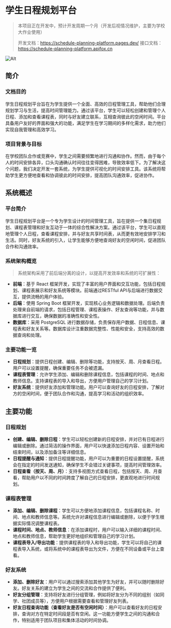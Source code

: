 # 学生日程规划平台

> 本项目正在开发中，预计开发周期一个月（开发后视情况维护，主要为学校大作业使用）<!--  -->
> 
> 开发文档：https://schedule-planning-platform.pages.dev/
> 接口文档：https://schedule-planning-platform.apifox.cn

![Alt](https://repobeats.axiom.co/api/embed/e2ee20c8a5dc11d8d665a835c5eb857a92aa2a57.svg "Repobeats analytics image")

## 简介

### 文档目的

学生日程规划平台旨在为学生提供一个全面、高效的日程管理工具，帮助他们合理规划学习与生活，提高时间管理能力。通过该平台，学生可以轻松创建和管理个人日程、添加和查看课程表，同时与好友建立联系，互相查询彼此的空闲时间。平台具备用户友好的界面和强大的功能，满足学生在学习期间的多样化需求，助力他们实现自我管理和高效学习。

### 项目背景与目标

在学校团队合作或竞赛中，学生之间需要频繁地进行沟通和协作。然而，由于每个人的时间安排各异，口头沟通确认时间往往变得困难，导致效率低下。为了解决这个问题，我们决定开发一套系统，为学生提供可视化的时间安排工具。该系统将帮助学生更方便地查看和协调彼此的时间安排，提高团队沟通效率，促进协作。



## 系统概述

### 平台简介

学生日程规划平台是一个专为学生设计的时间管理工具，旨在提供一个集日程规划、课程表管理和好友互动于一体的综合性解决方案。通过该平台，学生可以直观地管理个人日程，查看课程安排，并与好友共享时间表，从而更有效地安排学习和生活。同时，好友系统的引入，让学生能够方便地查询好友的空闲时间，促进团队合作和沟通效率。

### 系统架构概览

> 系统架构采用了前后端分离的设计，以提高开发效率和系统的可扩展性：

- **前端**：基于 React 框架开发，实现了丰富的用户界面和交互功能，包括日程规划、课程表展示和好友系统等模块。前端通过RESTful API与后端进行数据交互，提供流畅的用户体验。
- **后端**：使用 Spring Boot 框架开发，实现核心业务逻辑和数据处理。后端负责处理来自前端的请求，包括日程管理、课程表操作、好友查询等功能，并与数据库进行交互，确保数据的准确性和安全性。
- **数据库**：采用 PostgreSQL 进行数据存储，负责保存用户数据、日程信息、课程表和好友关系等。数据库设计注重数据完整性、性能和安全，支持高效的数据查询和处理。

### 主要功能一览

- **日程规划**：提供日程创建、编辑、删除等功能，支持按天、周、月查看日程。用户可以设置提醒，确保重要任务不会被遗漏。
- **课程表管理**：允许学生添加、编辑和删除课程信息，包括课程的时间、地点和教师信息。支持课程表的导入和导出，方便用户管理自己的学习计划。
- **好友系统**：提供好友添加和管理功能。用户可以查询好友的日程安排，了解对方的空闲时间，便于团队合作和沟通，提高学习和活动的组织效率。



## 主要功能

### 日程规划

- **创建、编辑、删除日程**：学生可以轻松创建新的日程安排，并对已有日程进行编辑或删除。通过简洁的操作界面，用户可以快速添加日程内容、设置开始和结束时间，以及添加备注等详细信息。
- **日程提醒与通知**：提供日程提醒功能，用户可以为重要的日程设置提醒，系统会在指定的时间发送通知，确保学生不会错过关键事项，提高时间管理效率。
- **日程查看（按天、周、月）**：支持多视图方式查看日程，包括按天、周、月查看，帮助用户以不同的时间跨度了解自己的日程安排，更直观地进行时间规划。

### 课程表管理

- **添加、编辑、删除课程**：学生可以方便地添加课程信息，包括课程名称、时间、地点和教师信息等。系统允许对课程信息进行编辑或删除，以便于学生根据实际情况调整课程表。
- **课程时间、地点、教师信息**：在添加课程时，用户可以输入详细的课程时间、地点和教师信息，帮助学生更好地组织和管理自己的学习计划。
- **课程表导入/导出功能**：提供课程表的导入和导出功能，学生可以将自己的课程表导入系统，或将系统中的课程表导出为文件，方便在不同设备或平台上查看。

### 好友系统

- **添加、删除好友**：用户可以通过搜索添加其他学生为好友，并可以随时删除好友。好友关系的建立为学生之间的交流和合作提供了便利。
- **好友分组管理**：支持将好友进行分组管理，例如将好友分为不同的组别（如同学、社团成员等），方便用户根据需要查看和管理好友列表。
- **好友日程查询功能（查看好友是否有空闲时间）**：用户可以查看好友的日程安排，查询对方在特定时间段是否有空闲。这一功能方便学生之间的沟通和合作，特别适用于团队项目和集体活动的时间协调。